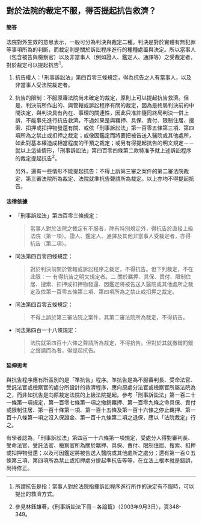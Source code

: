 ## 對於法院的裁定不服，得否提起抗告救濟？

#### 簡答

法院對外生效的意思表示，一般可分為判決與裁定二種。判決是對於實體有無犯罪等事項所為的判斷，而裁定則是關於訴訟程序進行的種種處置與決定。所以當事人（包含被告與檢察官）以及非當事人（例如證人、鑑定人、通譯等）之受裁定者，對於裁定可以提起抗告<sup>1</sup>。

1. 抗告權人：「刑事訴訟法」第四百零三條規定，得為抗告之人有當事人，以及非當事人受法院裁定者。

2. 抗告的限制：不服原審法院尚未確定的裁定，原則上可以提起抗告救濟。但是，判決前所作出的、與管轄或訴訟程序有關的裁定，因為是終局判決前的中間決定，與判決具有內在、事理的關連性，因此只准許隨同終局判決一併上訴，不能事先進行抗告救濟。不過如果是與羈押、具保、責付、限制住居、搜索、扣押或扣押物發還有關、或依「刑事訴訟法」第一百零五條第三項、第四項所為之禁止或扣押之裁定；或像因鑑定而將要把被告送入醫院或其他處所，如此對基本權造成相當程度的干預之裁定；或另有得提起抗告的明文規定－－就以上這些情形，「刑事訴訟法」第四百零四條第二款特准予就上述訴訟程序的裁定提起抗告<sup>2</sup>。

   另外，還有一些情形不能提起抗告：不得上訴第三審之案件的第二審法院裁定、第三審法院所為裁定、法院就準抗告聲請所為裁定。以上亦均不得提起抗告。

#### 法律依據

* 「刑事訴訟法」第四百零三條規定：

   > 當事人對於法院之裁定有不服者，除有特別規定外，得抗告於直接上級法院（第一項）。證人、鑑定人、通譯及其他非當事人受裁定者，亦得抗告（第二項）。

* 同法第四百零四條規定：

   > 對於判決前關於管轄或訴訟程序之裁定，不得抗告。但下列裁定，不在此限：一  有得抗告之明文規定者。二  關於羈押、具保、責付、限制住居、搜索、扣押或扣押物發還、因鑑定將被告送入醫院或其他處所之裁定及依第一百零五條第三項、第四項所為之禁止或扣押之裁定。

* 同法第四百零五條規定：

   > 不得上訴於第三審法院之案件，其第二審法院所為裁定，不得抗告。

* 同法第四百一十八條規定：

   > 法院就第四百十六條之聲請所為裁定，不得抗告。但對於其就撤銷罰鍰之聲請而為者，得提起抗告。

#### 延伸思考

與抗告程序應有所區別的是「準抗告」程序。準抗告是為不服審判長、受命法官、受託法官或檢察官的處分所設計的救濟程序，應向原處分法官或檢察官所屬法院為之，而非如抗告是向原裁定法院的上級法院提起。參考「刑事訴訟法」第一百二十一條第一項規定，第一百零七條第一項之撤銷羈押、第一百零九條之命具保、責付或限制住居、第一百十條第一項、第一百十五條及第一百十六條之停止羈押、第一百十八條第一項之沒入保證金、第一百十九條第二項之退保，應以「法院裁定」行之。

有學者認為，「刑事訴訟法」第四百一十六條第一項規定，受處分人得對審判長、受命法官、受託法官、檢察官所為關於羈押、具保、責付、限制住居、搜索、扣押或扣押物發還；以及可因鑑定將被告送入醫院或其他處所之處分；還有第一百０五條第三項、第四項所為禁止或扣押處分提起準抗告等等，在立法上根本就是錯誤，尚待修正。

---

1. 所謂抗告是指：當事人對於法院指揮訴訟程序進行所作的決定有不服時，可以提出的救濟方式。

2. 參見林鈺雄著，《刑事訴訟法下冊－各論篇》（2003年9月3日），頁348-349。
